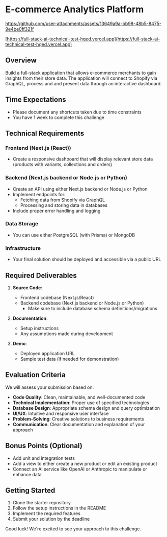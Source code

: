 
# E-commerce Analytics Platform

https://github.com/user-attachments/assets/13649a9a-bb98-48b5-8475-9e4be0ff321f

[https://full-stack-ai-technical-test-hqed.vercel.app](https://full-stack-ai-technical-test-hqed.vercel.app)

## Overview
Build a full-stack application that allows e-commerce merchants to gain insights from their store data. The application will connect to Shopify via GraphQL, process and and present data through an interactive dashboard.

## Time Expectations
- Please document any shortcuts taken due to time constraints
- You have 1 week to complete this challenge

## Technical Requirements

### Frontend (Next.js (React))
- Create a responsive dashboard that will display relevant store data (products with variants, collections and orders)

### Backend (Next.js backend or Node.js or Python)
- Create an API using either Next.js backend or Node.js or Python
- Implement endpoints for:
  - Fetching data from Shopify via GraphQL
  - Processing and storing data in databases
- Include proper error handling and logging

### Data Storage
- You can use either PostgreSQL (with Prisma) or MongoDB

### Infrastructure
- Your final solution should be deployed and accessible via a public URL

## Required Deliverables
1. **Source Code**:
   - Frontend codebase (Next.js/React)
   - Backend codebase (Next.js backend or Node.js or Python)
     - Make sure to include database schema definitions/migrations

2. **Documentation**:
   - Setup instructions
   - Any assumptions made during development

3. **Demo**:
   - Deployed application URL
   - Sample test data (if needed for demonstration)

## Evaluation Criteria
We will assess your submission based on:

- **Code Quality**: Clean, maintainable, and well-documented code
- **Technical Implementation**: Proper use of specified technologies
- **Database Design**: Appropriate schema design and query optimization
- **UI/UX**: Intuitive and responsive user interface
- **Problem-Solving**: Creative solutions to business requirements
- **Communication**: Clear documentation and explanation of your approach

## Bonus Points (Optional)
- Add unit and integration tests
- Add a view to either create a new product or edit an existing product
- Connect an AI service like OpenAI or Anthropic to manipulate or enhance data

## Getting Started
1. Clone the starter repository
2. Follow the setup instructions in the README
3. Implement the required features
4. Submit your solution by the deadline

Good luck! We're excited to see your approach to this challenge.
